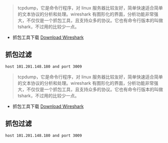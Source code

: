 > tcpdump，它是命令行程序，对 linux 服务器比较友好，简单快速适合简单的文本协议的分析和处理。wireshark 有图形化的界面，分析功能非常强大，不仅仅是一个抓包工具，且支持众多的协议。它也有命令行版本的叫做 tshark，不过用的比较少一点。

- 抓包工具下载 [Download Wireshark](https://www.wireshark.org/download.html)

## 抓包过滤

```bash
host 101.201.148.180 and port 3009
```

> tcpdump，它是命令行程序，对 linux 服务器比较友好，简单快速适合简单的文本协议的分析和处理。wireshark 有图形化的界面，分析功能非常强大，不仅仅是一个抓包工具，且支持众多的协议。它也有命令行版本的叫做 tshark，不过用的比较少一点。

- 抓包工具下载 [Download Wireshark](https://www.wireshark.org/download.html)

## 抓包过滤

```bash
host 101.201.148.180 and port 3009
```
